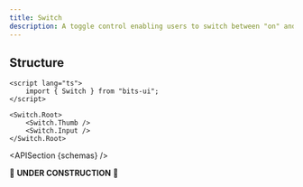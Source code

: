 ```yaml
---
title: Switch
description: A toggle control enabling users to switch between "on" and "off" states.
---
```


<script>
	import { APISection, ComponentPreview, SwitchDemo } from '@/components'
	export let schemas;
</script>

<ComponentPreview name="switch-demo" comp="Switch">

<SwitchDemo slot="preview" />

</ComponentPreview>

## Structure

```svelte
<script lang="ts">
	import { Switch } from "bits-ui";
</script>

<Switch.Root>
	<Switch.Thumb />
	<Switch.Input />
</Switch.Root>
```

<APISection {schemas} />

🚧 **UNDER CONSTRUCTION** 🚧
